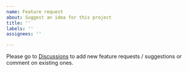 ```yaml
---
name: Feature request
about: Suggest an idea for this project
title: ''
labels: ''
assignees: ''

---
```


Please go to [Discussions](https://github.com/Salandora/SophisticatedStorage/discussions) to add new feature requests / suggestions or comment on existing ones.
